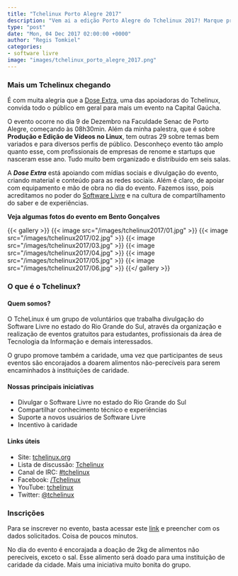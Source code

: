 ```yaml
---
title: "Tchelinux Porto Alegre 2017"
description: "Vem ai a edição Porto Alegre do Tchelinux 2017! Marque presença!"
type: "post"
date: "Mon, 04 Dec 2017 02:00:00 +0000"
author: "Regis Tomkiel"
categories: 
- software livre
image: "images/tchelinux_porto_alegre_2017.png"
---
```


### Mais um Tchelinux chegando


É com muita alegria que a [Dose Extra](//doseextra.com "Dose Extra Multimídia"), uma das apoiadoras do Tchelinux, convida todo o público em geral para mais um evento na Capital Gaúcha. 


O evento ocorre no dia 9 de Dezembro na Faculdade Senac de Porto Alegre, começando às 08h30min. Além da minha palestra, que é sobre **Produção e Edição de Vídeos no Linux**, tem outras 29 sobre temas bem variados e para diversos perfis de público. Desconheço evento tão amplo quanto esse, com profissionais de empresas de renome e startups que nasceram esse ano. Tudo muito bem organizado e distribuido em seis salas.


A ***Dose Extra*** está apoiando com mídias sociais e divulgação do evento, criando material e conteúdo para as redes sociais. Além é claro, de apoiar com equipamento e mão de obra no dia do evento. Fazemos isso, pois acreditamos no poder do [Software Livre](http://softwarelivre.org/) e na cultura de compartilhamento do saber e de experiências.


**Veja algumas fotos do evento em Bento Gonçalves**

{{< gallery >}}
{{< image src="/images/tchelinux2017/01.jpg" >}}
{{< image src="/images/tchelinux2017/02.jpg" >}}
{{< image src="/images/tchelinux2017/03.jpg" >}}
{{< image src="/images/tchelinux2017/04.jpg" >}}
{{< image src="/images/tchelinux2017/05.jpg" >}}
{{< image src="/images/tchelinux2017/06.jpg" >}}
{{</ gallery >}}

### O que é o Tchelinux?

#### Quem somos?

O TcheLinux é um grupo de voluntários que trabalha divulgação do Software Livre no estado do Rio Grande do Sul, através da organização e realização de eventos gratuitos para estudantes, profissionais da área de Tecnologia da Informação e demais interessados.

O grupo promove também a caridade, uma vez que participantes de seus eventos são encorajados a doarem alimentos não-perecíveis para serem encaminhados à instituições de caridade.

#### Nossas principais iniciativas

* Divulgar o Software Livre no estado do Rio Grande do Sul
* Compartilhar conhecimento técnico e experiências
* Suporte a novos usuários de Software Livre
* Incentivo à caridade


#### Links úteis

* Site: [tchelinux.org](https://tchelinux.org)  
* Lista de discussão: [Tchelinux](https://groups.google.com/forum/#!forum/tchelinux)  
* Canal de IRC: [#tchelinux](http://freenode.net/)  
* Facebook: [/Tchelinux](https://facebook.com/tchelinux)  
* YouTube: [tchelinux](https://www.youtube.com/channel/UChibAixACm-r5NZVgr53QbA)  
* Twitter: [@tchelinux](https://twitter.com/tchelinux)

### Inscrições

Para se inscrever no evento, basta acessar este [link](https://goo.gl/SJbJMa) e preencher com os dados solicitados. Coisa de poucos minutos.  

No dia do evento é encorajada a doação de 2kg de alimentos não pereciveis, exceto o sal. Esse alimento será doado para uma instituição de caridade da cidade. Mais uma iniciativa muito bonita do grupo.

